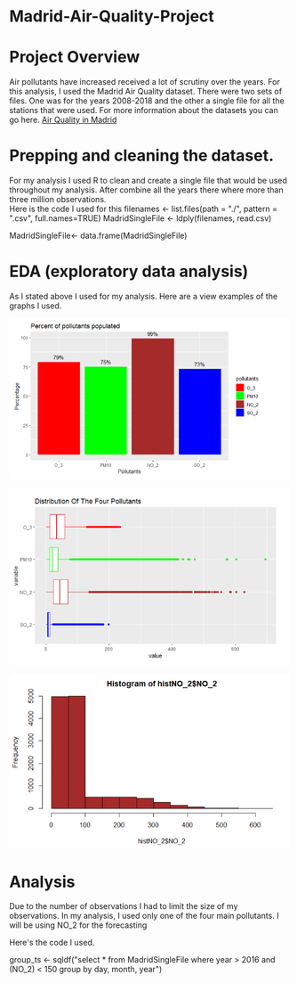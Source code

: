 # Madrid-Air-Quality-Project

# Project Overview
Air pollutants have increased received a lot of scrutiny over the years.  For
this analysis, I used the Madrid Air Quality dataset.  There were two sets of
files.  One was for the years 2008-2018 and the other a single file for all
the stations that were used.  For more information about the datasets you
can go here. [Air Quality in Madrid](https://www.kaggle.com/decide-soluciones/air-quality-madrid)

# Prepping and cleaning the dataset.

For my analysis I used R to clean and create a single file that would be used
throughout my analysis.  After combine all the years there where more than
three million observations.  
Here is the code I used for this
filenames <- list.files(path = "./", pattern = ".csv", full.names=TRUE)
MadridSingleFile <- ldply(filenames, read.csv)

MadridSingleFile<- data.frame(MadridSingleFile)

# EDA (exploratory data analysis)

As I stated above I used for my analysis.  Here are a view examples of the
graphs I used.

![BarChartOfPollutants](https://github.com/EpGoNavy/Madrid-Air-Quality-Project/blob/master/graphs/BarChartPolluntants.PNG)

![BoxPlotOfPollutants](https://github.com/EpGoNavy/Madrid-Air-Quality-Project/blob/master/graphs/BoxPlotsPollutants.PNG)

![HistogramNO_2](https://github.com/EpGoNavy/Madrid-Air-Quality-Project/blob/master/graphs/HistogramNO_2.PNG)


# Analysis

Due to the number of observations I had to limit the size of my observations.  In my analysis, I used only one of the four main pollutants.  I will be using NO_2 for the forecasting

Here's the code I used.

group_ts <- sqldf("select *
                  from MadridSingleFile
                  where year > 2016 and (NO_2) < 150
                  group by day, month, year")
